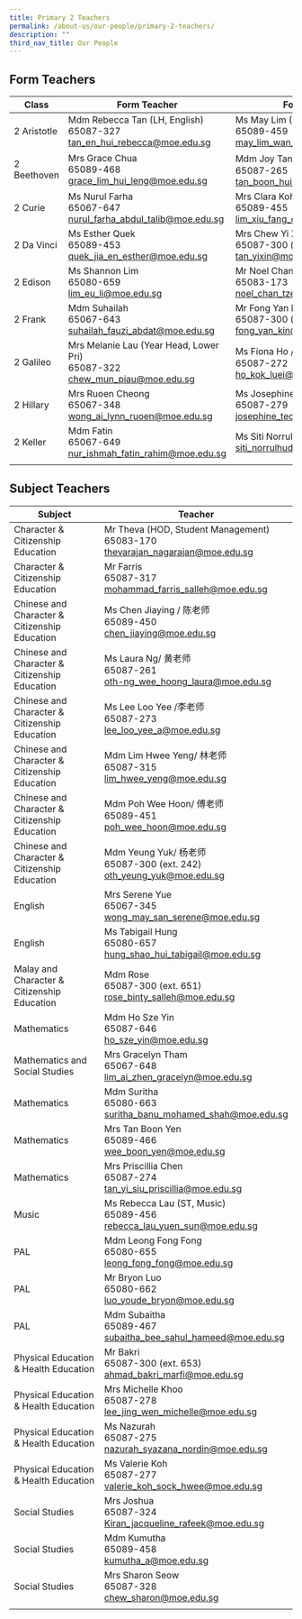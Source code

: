 ```yaml
---
title: Primary 2 Teachers
permalink: /about-us/our-people/primary-2-teachers/
description: ""
third_nav_title: Our People
---
```

Form Teachers
------------

| Class | Form Teacher | Form Teacher |
|---|---|---|
| 2 Aristotle | Mdm Rebecca Tan (LH, English)<br>65087-327<br>[tan_en_hui_rebecca@moe.edu.sg](mailto:tan_en_hui_rebecca@moe.edu.sg)| Ms May Lim (P2 Level Manager)<br>65089-459<br>[may_lim_wan_yee@moe.edu.sg](mailto:may_lim_wan_yee@moe.edu.sg)|
| 2 Beethoven | Mrs Grace Chua<br>65089-468<br>[grace_lim_hui_leng@moe.edu.sg](mailto:grace_lim_hui_leng@moe.edu.sg)| Mdm Joy Tan / 陈老师<br>65087-265<br>[tan_boon_hui@moe.edu.sg](mailto:tan_boon_hui@moe.edu.sg)|
| 2 Curie | Ms Nurul Farha<br>65067-647<br>[nurul_farha_abdul_talib@moe.edu.sg](mailto:nurul_farha_abdul_talib@moe.edu.sg)| Mrs Clara Koh<br>65089-455<br>[lim_xiu_fang_clara@moe.edu.sg](mailto:lim_xiu_fang_clara@moe.edu.sg)|
| 2 Da Vinci | Ms Esther Quek<br>65089-453<br>[quek_jia_en_esther@moe.edu.sg](mailto:quek_jia_en_esther@moe.edu.sg)| Mrs Chew Yi Xin<br>65087-300 (ext. 291)<br>[tan_yixin@moe.edu.sg](mailto:tan_yixin@moe.edu.sg)|
| 2 Edison | Ms Shannon Lim<br>65080-659<br>[lim_eu_li@moe.edu.sg](mailto:lim_eu_li@moe.edu.sg)| Mr Noel Chan<br>65083-173<br>[noel_chan_tze_sunn@moe.edu.sg](mailto:noel_chan_tze_sunn@moe.edu.sg)|
| 2 Frank | Mdm Suhailah<br>65067-643<br>[suhailah_fauzi_abdat@moe.edu.sg](mailto:suhailah_fauzi_abdat@moe.edu.sg)| Mr Fong Yan Kin (LT, Art)<br>65087-300 (ext. 126)<br>[fong_yan_kin@moe.edu.sg](mailto:fong_yan_kin@moe.edu.sg)|
| 2 Galileo | Mrs Melanie Lau (Year Head, Lower Pri)<br>65087-322<br>[chew_mun_piau@moe.edu.sg](mailto:chew_mun_piau@moe.edu.sg)| Ms Fiona Ho / 何老师<br>65087-272<br>[ho_kok_luei@moe.edu.sg](mailto:ho_kok_luei@moe.edu.sg)|
| 2 Hillary | Mrs Ruoen Cheong<br>65067-348<br>[wong_ai_lynn_ruoen@moe.edu.sg](mailto:wong_ai_lynn_ruoen@moe.edu.sg)| Ms Josephine Teow<br>65087-279<br>[josephine_teow@moe.edu.sg](mailto:josephine_teow@moe.edu.sg)|
| 2 Keller | Mdm Fatin<br>65067-649<br>[nur_ishmah_fatin_rahim@moe.edu.sg](mailto:nur_ishmah_fatin_rahim@moe.edu.sg)| Ms Siti Norrulhudha65087-320<br>[siti_norrulhudha_sonny@moe.edu.sg](mailto:siti_norrulhudha_sonny@moe.edu.sg)|
| | | |

Subject Teachers
-------------------
| Subject | Teacher |
|---|---|
| Character & Citizenship Education | Mr Theva (HOD, Student Management)<br>65083-170<br>[thevarajan_nagarajan@moe.edu.sg](mailto:thevarajan_nagarajan@moe.edu.sg) |
| Character & Citizenship Education | Mr Farris<br>65087-317<br>[mohammad_farris_salleh@moe.edu.sg](mailto:mohammad_farris_salleh@moe.edu.sg) |
| Chinese and Character & Citizenship Education | Ms Chen Jiaying / 陈老师<br>65089-450<br>[chen_jiaying@moe.edu.sg](mailto:chen_jiaying@moe.edu.sg) |
| Chinese and Character & Citizenship Education | Ms Laura Ng/ 黄老师<br>65087-261<br>[oth-ng_wee_hoong_laura@moe.edu.sg](mailto:oth-ng_wee_hoong_laura@moe.edu.sg) |
| Chinese and Character & Citizenship Education | Ms Lee Loo Yee /李老师<br>65087-273<br>[lee_loo_yee_a@moe.edu.sg](mailto:lee_loo_yee_a@moe.edu.sg) |
| Chinese and Character & Citizenship Education | Mdm Lim Hwee Yeng/ 林老师<br>65087-315<br>[lim_hwee_yeng@moe.edu.sg](mailto:lim_hwee_yeng@moe.edu.sg) |
| Chinese and Character & Citizenship Education | Mdm Poh Wee Hoon/ 傅老师<br>65089-451<br>[poh_wee_hoon@moe.edu.sg](mailto:poh_wee_hoon@moe.edu.sg) |
| Chinese and Character & Citizenship Education | Mdm Yeung Yuk/ 杨老师<br>65087-300 (ext. 242)<br>[oth_yeung_yuk@moe.edu.sg](mailto:oth_yeung_yuk@moe.edu.sg) |
| English | Mrs Serene Yue<br>65067-345<br>[wong_may_san_serene@moe.edu.sg](mailto:wong_may_san_serene@moe.edu.sg) |
| English  | Ms Tabigail Hung<br>65080-657<br>[hung_shao_hui_tabigail@moe.edu.sg](mailto:hung_shao_hui_tabigail@moe.edu.sg) |
| Malay and Character & Citizenship Education | Mdm Rose<br>65087-300 (ext. 651)<br>[rose_binty_salleh@moe.edu.sg](mailto:rose_binty_salleh@moe.edu.sg) |
| Mathematics | Mdm Ho Sze Yin<br>65087-646<br>[ho_sze_yin@moe.edu.sg](mailto:ho_sze_yin@moe.edu.sg) |
| Mathematics and Social Studies | Mrs Gracelyn Tham<br>65067-648<br>[lim_ai_zhen_gracelyn@moe.edu.sg](mailto:lim_ai_zhen_gracelyn@moe.edu.sg) |
| Mathematics | Mdm Suritha<br>65080-663<br>[suritha_banu_mohamed_shah@moe.edu.sg](mailto:suritha_banu_mohamed_shah@moe.edu.sg) |
| Mathematics | Mrs Tan Boon Yen<br>65089-466<br>[wee_boon_yen@moe.edu.sg](mailto:wee_boon_yen@moe.edu.sg) |
| Mathematics | Mrs Priscillia Chen<br>65087-274<br>[tan_yi_siu_priscillia@moe.edu.sg](mailto:tan_yi_siu_priscillia@moe.edu.sg) |
| Music | Ms Rebecca Lau (ST, Music)<br>65089-456<br>[rebecca_lau_yuen_sun@moe.edu.sg](mailto:rebecca_lau_yuen_sun@moe.edu.sg) |
| PAL | Mdm Leong Fong Fong<br>65080-655<br>[leong_fong_fong@moe.edu.sg](mailto:leong_fong_fong@moe.edu.sg) |
| PAL | Mr Bryon Luo<br>65080-662<br>[luo_youde_bryon@moe.edu.sg](mailto:luo_youde_bryon@moe.edu.sg) |
| PAL | Mdm Subaitha<br>65089-467<br>[subaitha_bee_sahul_hameed@moe.edu.sg](mailto:subaitha_bee_sahul_hameed@moe.edu.sg) |
| Physical Education & Health Education | Mr Bakri<br>65087-300 (ext. 653)<br>[ahmad_bakri_marfi@moe.edu.sg](mailto:ahmad_bakri_marfi@moe.edu.sg) |
| Physical Education & Health Education | Mrs Michelle Khoo<br>65087-278<br>[lee_jing_wen_michelle@moe.edu.sg](mailto:lee_jing_wen_michelle@moe.edu.sg) |
| Physical Education & Health Education | Ms Nazurah<br>65087-275<br>[nazurah_syazana_nordin@moe.edu.sg](mailto:nazurah_syazana_nordin@moe.edu.sg) |
| Physical Education & Health Education | Ms Valerie Koh<br>65087-277<br>[valerie_koh_sock_hwee@moe.edu.sg](mailto:valerie_koh_sock_hwee@moe.edu.sg) |
| Social Studies | Mrs Joshua<br>65087-324<br>[Kiran_jacqueline_rafeek@moe.edu.sg](mailto:Kiran_jacqueline_rafeek@moe.edu.sg) |
| Social Studies | Mdm Kumutha<br>65089-458<br>[kumutha_a@moe.edu.sg](mailto:kumutha_a@moe.edu.sg) |
| Social Studies | Mrs Sharon Seow<br>65087-328<br>[chew_sharon@moe.edu.sg](mailto:chew_sharon@moe.edu.sg) |
| | |